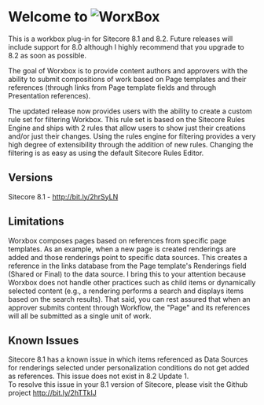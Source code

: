 # Welcome to ![WorxBox](https://dl.dropboxusercontent.com/u/67850614/worxbox.png)

This is a workbox plug-in for Sitecore 8.1 and 8.2. Future releases will include support for 8.0 although I highly recommend that you upgrade to 8.2 as soon as possible.

The goal of Worxbox is to provide content authors and approvers with the ability to submit compositions of work based on Page templates and their references (through links from Page template fields and through Presentation references).

The updated release now provides users with the ability to create a custom rule set for filtering Workbox.  This rule set is based on the Sitecore Rules Engine and ships with 2 rules that allow users to show just their creations and/or
just their changes.  Using the rules engine for filtering provides a very high degree of extensibility through the addition of new rules.  Changing the filtering is as easy as using the default Sitecore Rules Editor.  

## Versions  

Sitecore 8.1 - http://bit.ly/2hrSyLN

## Limitations

Worxbox composes pages based on references from specific page templates.  As an example, when a new page is created renderings are added and those renderings point to specific data sources.  This creates a reference in the links database from the Page template's Renderings field (Shared or Final) to the data source.  I bring this to your attention because Worxbox does not handle other practices such as child items or dynamically selected content (e.g., a rendering performs a search and displays items based on the search results). That said, you can rest assured that when an approver submits content through Workflow, the "Page" and its references will all be submitted as a single unit of work.  

## Known Issues

Sitecore 8.1 has a known issue in which items referenced as Data Sources for renderings selected under personalization conditions do not get added as references.  This issue does not exist in 8.2 Update 1.  
To resolve this issue in your 8.1 version of Sitecore, please visit the Github project http://bit.ly/2hTTklJ